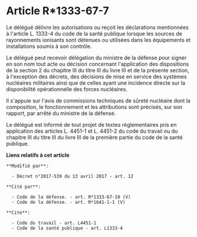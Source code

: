 # Article R*1333-67-7

Le délégué délivre les autorisations ou reçoit les déclarations mentionnées à l'article L. 1333-4 du code de la santé
publique lorsque les sources de rayonnements ionisants sont détenues ou utilisées dans les équipements et installations
soumis à son contrôle.

Le délégué peut recevoir délégation du ministre de la défense pour signer en son nom tout acte ou décision concernant
l'application des dispositions de la section 2 du chapitre III du titre III du livre III et de la présente section, à
l'exception des décrets, des décisions de mise en service des systèmes nucléaires militaires ainsi que de celles ayant une
incidence directe sur la disponibilité opérationnelle des forces nucléaires.

Il s'appuie sur l'avis de commissions techniques de sûreté nucléaire dont la composition, le fonctionnement et les
attributions sont précisés, sur son rapport, par arrêté du ministre de la défense.

Le délégué est informé de tout projet de textes réglementaires pris en application des articles L. 4451-1 et L. 4451-2 du
code du travail ou du chapitre III du titre III du livre III de la première partie du code de la santé publique.

**Liens relatifs à cet article**

	**Modifié par**:

	  - Décret n°2017-539 du 13 avril 2017 - art. 12

	**Cité par**:

	  - Code de la défense. - art. R*1333-67-10 (V)
	  - Code de la défense. - art. R*1641-1-1 (V)

	**Cite**:

	  - Code du travail - art. L4451-1
	  - Code de la santé publique - art. L1333-4
